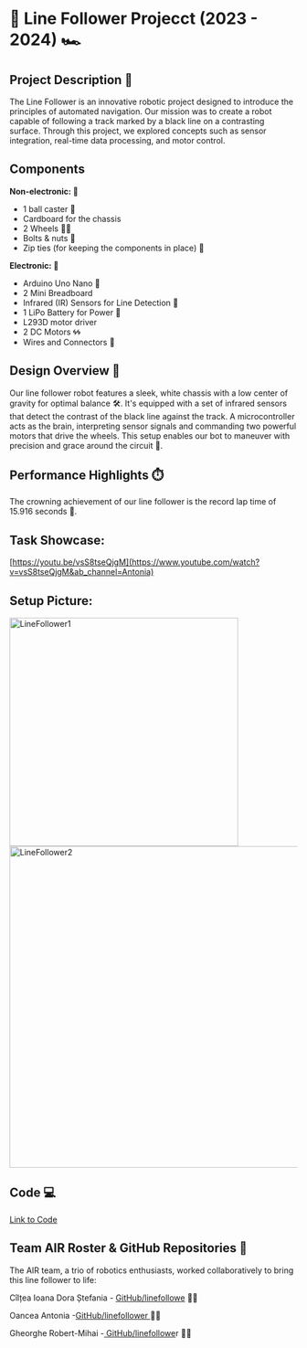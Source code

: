 # 🏁 Line Follower Projecct (2023 - 2024) 🏎️

## Project Description 📘
The Line Follower is an innovative robotic project designed to introduce the principles of automated navigation. Our mission was to create a robot capable of following a track marked by a black line on a contrasting surface. Through this project, we explored concepts such as sensor integration, real-time data processing, and motor control.

## Components

<strong>Non-electronic: 🔨 </strong> 

* 1 ball caster 🏐
* Cardboard for the chassis 
* 2 Wheels 🛞🛞
* Bolts & nuts 🔩
* Zip ties (for keeping the components in place) 🔗

<strong>Electronic: 🔌</strong> 

* Arduino Uno Nano 🧠 
* 2 Mini Breadboard 
* Infrared (IR) Sensors for Line Detection 🚨
* 1 LiPo Battery for Power 🔋
* L293D motor driver 
* 2 DC Motors 🌀🌀
* Wires and Connectors 🔗

## Design Overview 🎨
Our line follower robot features a sleek, white chassis with a low center of gravity for optimal balance 🛠️. It's equipped with a set of infrared sensors that detect the contrast of the black line against the track. A microcontroller acts as the brain, interpreting sensor signals and commanding two powerful motors that drive the wheels. This setup enables our bot to maneuver with precision and grace around the circuit 🔄.

## Performance Highlights ⏱️
The crowning achievement of our line follower is the record lap time of 15.916 seconds 🚀.

## Task Showcase:
[https://youtu.be/vsS8tseQjgM](https://www.youtube.com/watch?v=vsS8tseQjgM&ab_channel=Antonia)

## Setup Picture: 
<img src="https://github.com/CilteaIoana/LineFollower/assets/115061960/95f44325-64f5-435d-a48f-43c80a4d83cf" width="400" alt="LineFollower1">
<img src="https://github.com/CilteaIoana/LineFollower/assets/115061960/10a95a59-f927-4f70-bb5d-473b529b568e" width="563" alt="LineFollower2">


## Code 💻
[Link to Code](https://github.com/CilteaIoana/LineFollower/blob/main/LineFollower.ino)

## Team AIR Roster & GitHub Repositories 🚗
The AIR team, a trio of robotics enthusiasts, worked collaboratively to bring this line follower to life:


Cîlțea Ioana Dora Ștefania - [GitHub/linefollowe](https://github.com/CilteaIoana/LineFollower/tree/main) 🧑‍💻 

Oancea Antonia -[GitHub/linefollower ](https://github.com/AntoniaOancea/LineFollower)👩‍💻  

Gheorghe Robert-Mihai -[ GitHub/linefollowe](https://github.com/surtexx/LineFollower)r 🧑‍💻 



